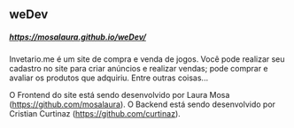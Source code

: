 ## weDev 

##### https://mosalaura.github.io/weDev/

Invetario.me é um site de compra e venda de jogos. Você pode realizar seu cadastro no site para criar anúncios e realizar vendas;
pode comprar e avaliar os produtos que adquiriu. Entre outras coisas...

O Frontend do site está sendo desenvolvido por Laura Mosa (https://github.com/mosalaura).
O Backend está sendo desenvolvido por Cristian Curtinaz (https://github.com/curtinaz).
